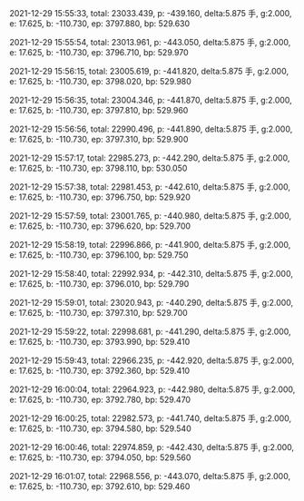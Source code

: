 2021-12-29 15:55:33, total: 23033.439, p: -439.160, delta:5.875 手, g:2.000, e: 17.625, b: -110.730, ep: 3797.880, bp: 529.630

2021-12-29 15:55:54, total: 23013.961, p: -443.050, delta:5.875 手, g:2.000, e: 17.625, b: -110.730, ep: 3796.710, bp: 529.970

2021-12-29 15:56:15, total: 23005.619, p: -441.820, delta:5.875 手, g:2.000, e: 17.625, b: -110.730, ep: 3798.020, bp: 529.980

2021-12-29 15:56:35, total: 23004.346, p: -441.870, delta:5.875 手, g:2.000, e: 17.625, b: -110.730, ep: 3797.810, bp: 529.960

2021-12-29 15:56:56, total: 22990.496, p: -441.890, delta:5.875 手, g:2.000, e: 17.625, b: -110.730, ep: 3797.310, bp: 529.900

2021-12-29 15:57:17, total: 22985.273, p: -442.290, delta:5.875 手, g:2.000, e: 17.625, b: -110.730, ep: 3798.110, bp: 530.050

2021-12-29 15:57:38, total: 22981.453, p: -442.610, delta:5.875 手, g:2.000, e: 17.625, b: -110.730, ep: 3796.750, bp: 529.920

2021-12-29 15:57:59, total: 23001.765, p: -440.980, delta:5.875 手, g:2.000, e: 17.625, b: -110.730, ep: 3796.620, bp: 529.700

2021-12-29 15:58:19, total: 22996.866, p: -441.900, delta:5.875 手, g:2.000, e: 17.625, b: -110.730, ep: 3796.100, bp: 529.750

2021-12-29 15:58:40, total: 22992.934, p: -442.310, delta:5.875 手, g:2.000, e: 17.625, b: -110.730, ep: 3796.010, bp: 529.790

2021-12-29 15:59:01, total: 23020.943, p: -440.290, delta:5.875 手, g:2.000, e: 17.625, b: -110.730, ep: 3797.310, bp: 529.700

2021-12-29 15:59:22, total: 22998.681, p: -441.290, delta:5.875 手, g:2.000, e: 17.625, b: -110.730, ep: 3793.990, bp: 529.410

2021-12-29 15:59:43, total: 22966.235, p: -442.920, delta:5.875 手, g:2.000, e: 17.625, b: -110.730, ep: 3792.360, bp: 529.410

2021-12-29 16:00:04, total: 22964.923, p: -442.980, delta:5.875 手, g:2.000, e: 17.625, b: -110.730, ep: 3792.780, bp: 529.470

2021-12-29 16:00:25, total: 22982.573, p: -441.740, delta:5.875 手, g:2.000, e: 17.625, b: -110.730, ep: 3794.580, bp: 529.540

2021-12-29 16:00:46, total: 22974.859, p: -442.430, delta:5.875 手, g:2.000, e: 17.625, b: -110.730, ep: 3794.050, bp: 529.560

2021-12-29 16:01:07, total: 22968.556, p: -443.070, delta:5.875 手, g:2.000, e: 17.625, b: -110.730, ep: 3792.610, bp: 529.460